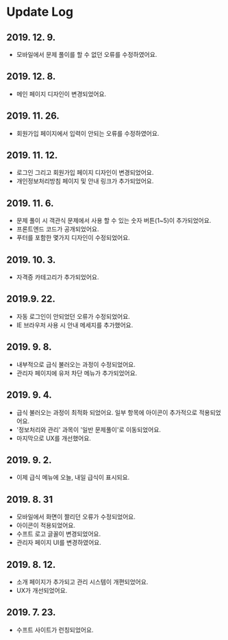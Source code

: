 # Update Log

## 2019. 12. 9.
- 모바일에서 문제 풀이를 할 수 없던 오류를 수정하였어요.

## 2019. 12. 8.
- 메인 페이지 디자인이 변경되었어요.

## 2019. 11. 26.
- 회원가입 페이지에서 입력이 안되는 오류를 수정하였어요.

## 2019. 11. 12.
- 로그인 그리고 회원가입 페이지 디자인이 변경되었어요.
- 개인정보처리방침 페이지 및 안내 링크가 추가되었어요.

## 2019. 11. 6.
- 문제 풀이 시 객관식 문제에서 사용 할 수 있는 숫자 버튼(1~5)이 추가되었어요.
- 프론트엔드 코드가 공개되었어요.
- 푸터를 포함한 몇가지 디자인이 수정되었어요.

## 2019. 10. 3.
- 자격증 카테고리가 추가되었어요.

## 2019.9. 22.
- 자동 로그인이 안되었던 오류가 수정되었어요.
- IE 브라우저 사용 시 안내 메세지를 추가했어요.

## 2019. 9. 8.
- 내부적으로 급식 불러오는 과정이 수정되었어요.
- 관리자 페이지에 유저 차단 메뉴가 추가되었어요.

## 2019. 9. 4.
- 급식 불러오는 과정이 최적화 되었어요. 일부 항목에 아이콘이 추가적으로 적용되었어요.
- '정보처리와 관리' 과목이 '일반 문제풀이'로 이동되었어요.
- 마지막으로 UX를 개선했어요.

## 2019. 9. 2.
- 이제 급식 메뉴에 오늘, 내일 급식이 표시되요.

## 2019. 8. 31
- 모바일에서 화면이 짤리던 오류가 수정되었어요.
- 아이콘이 적용되었어요.
- 수프트 로고 글꼴이 변경되었어요.
- 관리자 페이지 UI를 변경하였어요.

## 2019. 8. 12.
- 소개 페이지가 추가되고 관리 시스템이 개편되었어요.
- UX가 개선되었어요.

## 2019. 7. 23.
- 수프트 사이트가 런칭되었어요.